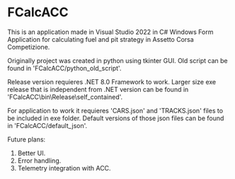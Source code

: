 # FCalcACC

This is an application made in Visual Studio 2022 in C# Windows Form Application for calculating fuel and pit strategy in Assetto Corsa Competizione. 

Originally project was created in python using tkinter GUI. Old script can be found in 'FCalcACC/python_old_script'.

Release version requieres .NET 8.0 Framework to work. Larger size exe release that is independent from .NET version can be found in 'FCalcACC\bin\Release\self_contained'.

For application to work it requieres 'CARS.json' and 'TRACKS.json' files to be included in exe folder. Default versions of those json files can be found in 'FCalcACC/default_json'.

Future plans:

1. Better UI.
2. Error handling.
3. Telemetry integration with ACC.